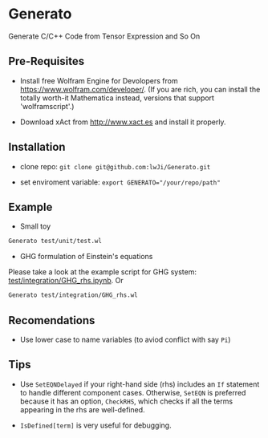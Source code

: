 # Generato

Generate C/C++ Code from Tensor Expression and So On

## Pre-Requisites

* Install free Wolfram Engine for Devolopers from https://www.wolfram.com/developer/.
(If you are rich, you can install the totally worth-it Mathematica instead, versions that support 'wolframscript'.)

* Download xAct from http://www.xact.es and install it properly.

## Installation

* clone repo: `git clone git@github.com:lwJi/Generato.git`

* set enviroment variable: `export GENERATO="/your/repo/path"`

## Example

* Small toy

```bash
Generato test/unit/test.wl
```

* GHG formulation of Einstein's equations

Please take a look at the example script for GHG system: [test/integration/GHG_rhs.ipynb](https://github.com/lwJi/Generato/blob/main/test/integration/GHG_rhs.ipynb). Or

```bash
Generato test/integration/GHG_rhs.wl
```

## Recomendations

* Use lower case to name variables (to aviod conflict with say `Pi`)

## Tips

* Use `SetEQNDelayed` if your right-hand side (rhs) includes an `If` statement to handle different component cases. Otherwise, `SetEQN` is preferred because it has an option, `CheckRHS`, which checks if all the terms appearing in the rhs are well-defined.

* `IsDefined[term]` is very useful for debugging.
